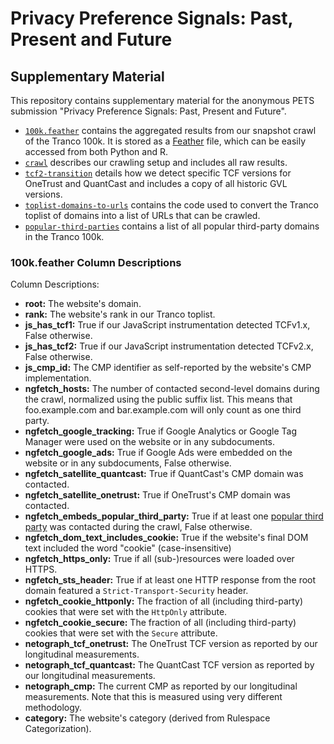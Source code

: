 # Privacy Preference Signals: Past, Present and Future

## Supplementary Material

This repository contains supplementary material for the
anonymous PETS submission "Privacy Preference Signals: Past, Present and Future".

 - [`100k.feather`](https://github.com/anonymous-pets-submission/privacy-preference-signals/raw/main/100k.feather) contains the aggregated results from our snapshot crawl of the Tranco 100k.
It is stored as a [Feather](https://arrow.apache.org/docs/python/feather.html) file, which
can be easily accessed from both Python and R.
 - [`crawl`](./crawl) describes our crawling setup and includes all raw results.
 - [`tcf2-transition`](./tcf2-transition) details how we detect specific TCF versions for OneTrust and QuantCast and includes a copy of all historic GVL versions.
 - [`toplist-domains-to-urls`](./toplist-domains-to-urls) contains the code used to convert the Tranco toplist of domains
into a list of URLs that can be crawled.
 - [`popular-third-parties`](./popular-third-parties) contains a list of all popular third-party domains in the Tranco 100k.


### 100k.feather Column Descriptions
Column Descriptions:

 - **root:** The website's domain.
 - **rank:** The website's rank in our Tranco toplist.
 - **js_has_tcf1:** True if our JavaScript instrumentation detected TCFv1.x, False otherwise. 
 - **js_has_tcf2:** True if our JavaScript instrumentation detected TCFv2.x, False otherwise. 
 - **js_cmp_id:** The CMP identifier as self-reported by the website's CMP implementation.
 - **ngfetch_hosts:** The number of contacted second-level domains during the crawl, normalized using
   the public suffix list. This means that foo.example.com and bar.example.com will only count as one third party.
 - **ngfetch_google_tracking:** True if Google Analytics or Google Tag Manager were used on the website or in any subdocuments.
 - **ngfetch_google_ads:** True if Google Ads were embedded on the website or in any subdocuments, False otherwise.
 - **ngfetch_satellite_quantcast:** True if QuantCast's CMP domain was contacted.
 - **ngfetch_satellite_onetrust:** True if OneTrust's CMP domain was contacted.
 - **ngfetch_embeds_popular_third_party:** True if at least one [popular third party](./popular-third-parties) was contacted during the crawl, False otherwise.
 - **ngfetch_dom_text_includes_cookie:** True if the website's final DOM text included the word "cookie" (case-insensitive)
 - **ngfetch_https_only:** True if all (sub-)resources were loaded over HTTPS.
 - **ngfetch_sts_header:** True if at least one HTTP response from the root domain featured a `Strict-Transport-Security`
   header.
 - **ngfetch_cookie_httponly:** The fraction of all (including third-party) cookies that were set with the `HttpOnly` attribute.
 - **ngfetch_cookie_secure:** The fraction of all (including third-party) cookies that were set with the `Secure` attribute.
 - **netograph_tcf_onetrust:** The OneTrust TCF version as reported by our longitudinal measurements.
 - **netograph_tcf_quantcast:** The QuantCast TCF version as reported by our longitudinal measurements.
 - **netograph_cmp:** The current CMP as reported by our longitudinal measurements. Note that this is measured
   using very different methodology.
 - **category:** The website's category (derived from Rulespace Categorization).
